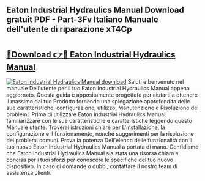 ## Eaton Industrial Hydraulics Manual Download gratuit PDF - Part-3Fv Italiano Manuale dell'utente di riparazione xT4Cp

# <h2><a href="http://dfb9p83.blite.top/?on=Eaton+Industrial+Hydraulics+Manual">🔗Download 👉🔴 Eaton Industrial Hydraulics Manual</a></h2>

[![Eaton Industrial Hydraulics Manual download](https://i.imgur.com/lujVjoI.png)](http://dfb9p83.blite.top/?on=Eaton+Industrial+Hydraulics+Manual)
Saluti e benvenuto nel manuale Dell'utente per il tuo Eaton Industrial Hydraulics Manual appena aggiornato. Questa guida è appositamente progettata per aiutarti a ottenere il massimo dal tuo Prodotto fornendo una spiegazione approfondita delle sue caratteristiche, configurazione, utilizzo, Manutenzione e Risoluzione dei problemi. Prima di utilizzare Eaton Industrial Hydraulics Manual, familiarizzare con le sue caratteristiche e caratteristiche leggendo questo Manuale utente. Troverai istruzioni chiare per L'installazione, la configurazione e il funzionamento, nonché suggerimenti per la risoluzione dei problemi comuni. Prova la potenza Dell'elenco delle funzionalità con il tuo nuovo Eaton Industrial Hydraulics Manual a portata di mano. Confidiamo che Eaton Industrial Hydraulics Manual sia stata una risorsa chiara e concisa per i tuoi sforzi per conoscere le specifiche del tuo nuovo dispositivo. In caso di domande o dubbi, contattare il nostro team di assistenza clienti.

